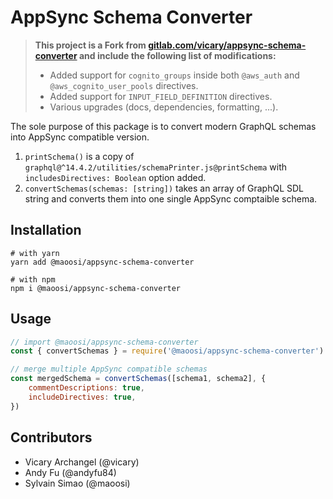 # AppSync Schema Converter

> **This project is a Fork from [gitlab.com/vicary/appsync-schema-converter](https://gitlab.com/vicary/appsync-schema-converter) and include the following list of modifications:**
>
> - Added support for `cognito_groups` inside both `@aws_auth` and `@aws_cognito_user_pools` directives.
> - Added support for `INPUT_FIELD_DEFINITION` directives.
> - Various upgrades (docs, dependencies, formatting, ...).

The sole purpose of this package is to convert modern GraphQL schemas into AppSync compatible version.

1. `printSchema()` is a copy of `graphql@^14.4.2/utilities/schemaPrinter.js@printSchema` with `includesDirectives: Boolean` option added.
2. `convertSchemas(schemas: [string])` takes an array of GraphQL SDL string and converts them into one single AppSync comptaible schema.

## Installation

```shell
# with yarn
yarn add @maoosi/appsync-schema-converter

# with npm
npm i @maoosi/appsync-schema-converter
```

## Usage

```javascript
// import @maoosi/appsync-schema-converter
const { convertSchemas } = require('@maoosi/appsync-schema-converter')

// merge multiple AppSync compatible schemas
const mergedSchema = convertSchemas([schema1, schema2], {
    commentDescriptions: true,
    includeDirectives: true,
})
```

## Contributors

- Vicary Archangel (@vicary)
- Andy Fu (@andyfu84)
- Sylvain Simao (@maoosi)
